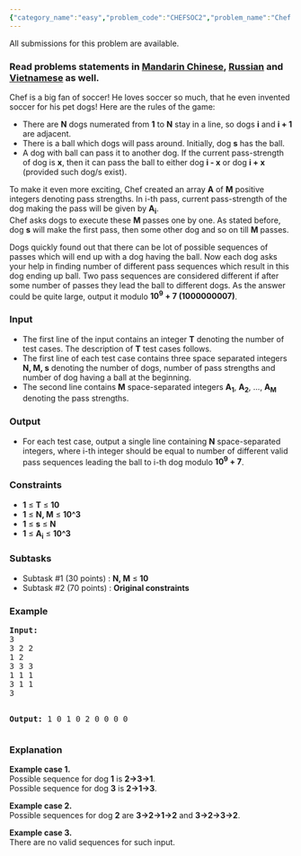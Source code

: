```yaml
---
{"category_name":"easy","problem_code":"CHEFSOC2","problem_name":"Chef and Big Soccer","languages_supported":{"0":"ADA","1":"ASM","2":"BASH","3":"BF","4":"C","5":"C99 strict","6":"CAML","7":"CLOJ","8":"CLPS","9":"CPP 4.3.2","10":"CPP 4.9.2","11":"CPP14","12":"CS2","13":"D","14":"ERL","15":"FORT","16":"FS","17":"GO","18":"HASK","19":"ICK","20":"ICON","21":"JAVA","22":"JS","23":"LISP clisp","24":"LISP sbcl","25":"LUA","26":"NEM","27":"NICE","28":"NODEJS","29":"PAS fpc","30":"PAS gpc","31":"PERL","32":"PERL6","33":"PHP","34":"PIKE","35":"PRLG","36":"PYPY","37":"PYTH","38":"PYTH 3.4","39":"RUBY","40":"SCALA","41":"SCM chicken","42":"SCM guile","43":"SCM qobi","44":"ST","45":"TCL","46":"TEXT","47":"WSPC"},"max_timelimit":1,"source_sizelimit":50000,"problem_author":"berezin","problem_tester":"kevinsogo","date_added":"12-04-2016","tags":{"0":"berezin","1":"dynamic","2":"easy","3":"may16"},"editorial_url":"http://discuss.codechef.com/problems/CHEFSOC2","time":{"view_start_date":1463391000,"submit_start_date":1463391000,"visible_start_date":1463391000,"end_date":1735669800},"layout":"problem"}
---
```

<span class="solution-visible-txt">All submissions for this problem are available.</span><h3> Read problems statements in <a target="_blank" href="http://www.codechef.com/download/translated/MAY16/mandarin/CHEFSOC2.pdf">Mandarin Chinese</a>, <a target="_blank" href="http://www.codechef.com/download/translated/MAY16/russian/CHEFSOC2.pdf">Russian</a> and <a target="_blank" href="http://www.codechef.com/download/translated/MAY16/vietnamese/CHEFSOC2.pdf">Vietnamese</a> as well.</h3>
<p>Chef is a big fan of soccer! He loves soccer so much, that he even invented soccer for his pet dogs! Here are the rules of the game:</p>
<ul>
<li>There are <b>N</b> dogs numerated from <b>1</b> to <b>N</b> stay in a line, so dogs <b>i</b> and <b>i + 1</b> are adjacent. </li>
<li>There is a ball which dogs will pass around. Initially, dog <b>s</b> has the ball.</li>
<li>A dog with ball can pass it to another dog. If the current pass-strength of dog is <b>x</b>, then it can pass the ball to either  dog <b>i - x</b> or dog <b>i + x</b> (provided such dog/s exist).</li>
</ul>

<p>
To make it even more exciting, Chef created an array <b>A</b> of <b>M</b> positive integers denoting pass strengths. In i-th pass, current pass-strength of the dog making the pass will be given by <b>A<sub>i</sub></b>.<br />
Chef asks dogs to execute these <b>M</b> passes one by one. As stated before, dog <b>s</b> will make the first pass, then some other dog and so on till <b>M</b> passes.
</p>
<p>
Dogs quickly found out that there can be lot of possible sequences of passes which will end up with a dog having the ball. Now each dog asks your help in finding number of different pass sequences which result in this dog ending up ball. Two pass sequences are considered different if after some number of passes they lead the ball to different dogs. As the answer could be quite large, output it modulo <b>10<sup>9</sup> + 7 (1000000007)</b>.
</p>
<h3>Input</h3>
<ul>
<li>The first line of the input contains an integer <b>T</b> denoting the number of test cases. The description of <b>T</b> test cases follows.</li>
<li>The first line of each test case contains three space separated integers <b>N, M, s</b> denoting the number of dogs, number of pass strengths and number of dog having a ball at the beginning. </li>
<li>The second line contains <b>M</b> space-separated integers <b>A<sub>1</sub></b>, <b>A<sub>2</sub></b>, ..., <b>A<sub>M</sub></b> denoting the pass strengths.</li>
</ul>
<h3>Output</h3>
<ul>
<li>For each test case, output a single line containing <b>N</b> space-separated integers, where i-th integer should be equal to number of different valid pass sequences leading the ball to i-th dog modulo <b>10<sup>9</sup> + 7</b>. </li>
</ul>
<h3>Constraints</h3>
<ul>
<li><b>1</b> ≤ <b>T</b> ≤ <b>10</b></li>
<li><b>1</b> ≤ <b>N, M</b> ≤ <b>10^3</b></li>
<li><b>1</b> ≤ <b>s</b> ≤ <b>N</b></li>
<li><b>1</b> ≤ <b>A<sub>i</sub></b> ≤ <b>10^3</b></li>
</ul>
<h3>Subtasks</h3>
<ul>
<li>Subtask #1 (30 points) : <b>N, M</b> ≤ <b>10</b></li>
<li>Subtask #2 (70 points) : <b>Original constraints</b></li>
</ul>
<h3>Example</h3>
<pre><b>Input:</b>
3
3 2 2
1 2 
3 3 3
1 1 1
3 1 1
3

<b>Output:</b>
1 0 1
0 2 0
0 0 0
</pre><h3>Explanation</h3>
<p><b>Example case 1.</b><br />
Possible sequence for dog <b>1</b> is <b>2->3->1</b>.<br />
Possible sequence for dog <b>3</b> is <b>2->1->3</b>.
</p>
<p><b>Example case 2.</b><br />
Possible sequences for dog <b>2</b> are <b>3->2->1->2</b> and <b>3->2->3->2</b>.
</p>
<p><b>Example case 3.</b><br />
There are no valid sequences for such input.
</p>
